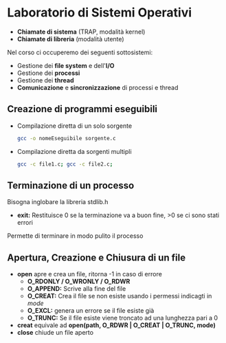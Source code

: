 # Laboratorio di Sistemi Operativi

* **Chiamate di sistema** (TRAP, modalità kernel)
* **Chiamate di libreria** (modalità utente)

Nel corso ci occuperemo dei seguenti sottosistemi:

* Gestione dei **file system** e dell'**I/O**
* Gestione dei **processi**
* Gestione dei **thread**
* **Comunicazione** e **sincronizzazione** di processi e thread

## Creazione di programmi eseguibili

* Compilazione diretta di un solo sorgente

    ```bash
    gcc -o nomeEseguibile sorgente.c
    ```

* Compilazione diretta da sorgenti multipli

    ```bash
    gcc -c file1.c; gcc -c file2.c;
    ```

## Terminazione di un processo

Bisogna inglobare la libreria stdlib.h

* **exit:** Restituisce 0 se la terminazione va a buon fine, >0 se ci sono stati errori

Permette di terminare in modo pulito il processo

## Apertura, Creazione e Chiusura di un file

* **open** apre e crea un file, ritorna -1 in caso di errore
    * **O_RDONLY / O_WRONLY / O_RDWR**
    * **O_APPEND:** Scrive alla fine del file
    * **O_CREAT:** Crea il file se non esiste usando i permessi indicagti in *mode*
    * **O_EXCL:** genera un errore se il file esiste già
    * **O_TRUNC:** Se il file esiste viene troncato ad una lunghezza pari a 0
* **creat** equivale ad **open(path, O_RDWR | O_CREAT | O_TRUNC, mode)**
* **close** chiude un file aperto